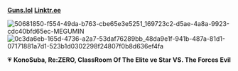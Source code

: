 **[Guns.lol](https://guns.lol/XFEXKLCL)**
**[Linktr.ee](https://linktr.ee/XFEXKLCL)**

![50681850-f554-49da-b763-cbe65e3e5251_169723c2-d5ae-4a8a-9923-cdc40bfd65ec-MEGUMIN](https://github.com/user-attachments/assets/c94a0889-3188-4d89-8678-a7cc9bd11854)
![0c3da6eb-165d-4736-a2a7-53daf76289bb_48da9e1f-941b-487a-81d1-07171881a7d1-523b1d0302298f24807f0b8d636ef4fa](https://github.com/user-attachments/assets/7dae85d5-3e06-4775-8b47-ef8a0c165793)

💗 **KonoSuba, Re:ZERO, ClassRoom Of The Elite ve Star VS. The Forces Evil**
